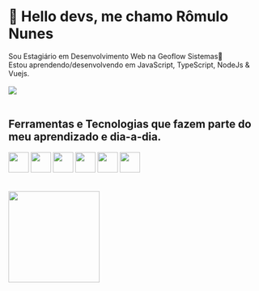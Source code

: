 # 👋 Hello devs, me chamo Rômulo Nunes
Sou Estagiário em Desenvolvimento Web na Geoflow Sistemas🌱<br>
Estou aprendendo/desenvolvendo em JavaScript, TypeScript, NodeJs & Vuejs.
<br>
<br>
<a href="https://www.linkedin.com/in/romulonunesbpeixoto/" target="_blank"><img src="https://img.shields.io/badge/-LinkedIn-%230077B5?style=for-the-badge&logo=linkedin&logoColor=white" target="_blank"></a>
<br> <br>
## Ferramentas e Tecnologias que fazem parte do meu aprendizado e dia-a-dia.
<img src="https://cdn.jsdelivr.net/gh/devicons/devicon/icons/javascript/javascript-original.svg" width="40" height="40"/> <img src="https://cdn.jsdelivr.net/gh/devicons/devicon/icons/typescript/typescript-original.svg" width="40" height="40"/> <img src="https://cdn.jsdelivr.net/gh/devicons/devicon/icons/nodejs/nodejs-original.svg" width="40" height="40"/> 
            <img src="https://cdn.jsdelivr.net/gh/devicons/devicon/icons/vuejs/vuejs-original-wordmark.svg" width="40" height="40"/> 
            <img src="https://cdn.jsdelivr.net/gh/devicons/devicon/icons/github/github-original.svg" width="40" height="40"/> <img src="https://cdn.jsdelivr.net/gh/devicons/devicon/icons/git/git-original.svg" width="40" height="40"/>
<br> <br><br> 
<a href="https://github.com/romulotgh21"><img height="180em" src="https://github-readme-stats.vercel.app/api/top-langs/?username=romulotgh21&layout=compact&langs_count=7&theme=dracula"/>
           
             

           


        
